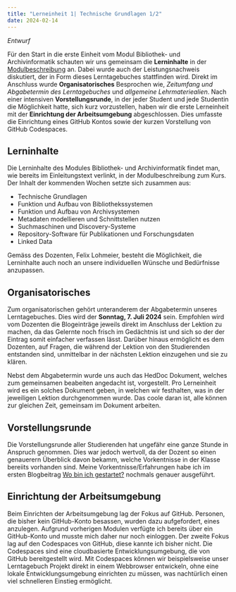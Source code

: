 ```yaml
---
title: "Lerneinheit 1| Technische Grundlagen 1/2"
date: 2024-02-14
---
```


*Entwurf*

Für den Start in die erste Einheit vom Modul Bibliothek- und Archivinformatik schauten wir uns gemeinsam die **Lerninhalte** in der [Modulbeschreibung](https://moodle.fhgr.ch/pluginfile.php/980597/mod_resource/content/13/Modulbeschreibung%20Bibliotheks-%20und%20Archivinformatik-v4-20230214_155134.pdf?forcedownload=1) an. Dabei wurde auch der Leistungsnachweis diskutiert, der in Form dieses Lerntagebuches stattfinden wird. Direkt im Anschluss wurde **Organisatorisches** Besprochen wie, *Zeitumfang und Abgabetermin des Lerntagebuches* und *allgemeine Lehrmateriealien*. Nach einer intensiven **Vorstellungsrunde**, in der jeder Student und jede Studentin die Möglichkeit hatte, sich kurz vorzustellen, haben wir die erste Lerneinheit mit der **Einrichtung der Arbeitsumgebung** abgeschlossen. Dies umfasste die Einrichtung eines GitHub Kontos sowie der kurzen Vorstellung von GitHub Codespaces. 

## Lerninhalte

Die Lerninhalte des Modules Bibliothek- und Archivinformatik findet man, wie bereits im Einleitungstext verlinkt, in der Modulbeschreibung zum Kurs. Der Inhalt der kommenden Wochen setzte sich zusammen aus:

* Technische Grundlagen
* Funktion und Aufbau von Bibliothekssystemen
* Funktion und Aufbau von Archivsystemen
* Metadaten modellieren und Schnittstellen nutzen
* Suchmaschinen und Discovery-Systeme
* Repository-Software für Publikationen und Forschungsdaten
* Linked Data

Gemäss des Dozenten, Felix Lohmeier, besteht die Möglichkeit, die Lerninhalte auch noch an unsere individuellen Wünsche und Bedürfnisse anzupassen. 

## Organisatorisches

Zum organisatorischen gehört unteranderem der Abgabetermin unseres Lerntagebuches. Dies wird der **Sonntag, 7. Juli 2024** sein. Empfohlen wird vom Dozenten die Blogeinträge jeweils direkt im Anschluss der Lektion zu machen, da das Gelernte noch frisch im Gedächtnis ist und sich so der der Eintrag somit einfacher verfassen lässt. Darüber hinaus ermöglicht es dem Dozenten, auf Fragen, die während der Lektion von den Studierenden entstanden sind, unmittelbar in der nächsten Lektion einzugehen und sie zu klären.

Nebst dem Abgabetermin wurde uns auch das HedDoc Dokument, welches zum gemeinsamen beabeiten angedacht ist, vorgestellt. Pro Lerneinheit wird es ein solches Dokument geben, in welchen wir festhalten, was in der jeweiligen Lektion durchgenommen wurde. Das coole daran ist, alle können zur gleichen Zeit, gemeinsam im Dokument arbeiten. 

## Vorstellungsrunde

Die Vorstellungsrunde aller Studierenden hat ungefähr eine ganze Stunde in Anspruch genommen. Dies war jedoch wertvoll, da der Dozent so einen genauerern Überblick davon bekamm, welche Vorkentnisse in der Klasse bereiits vorhanden sind. Meine Vorkentnisse/Erfahrungen habe ich im ersten Blogbeitrag [Wo bin ich gestartet?](https://sandrahiltbrunner.github.io/bain_lerntagebuch/2024/02/14/einfuehrung.html) nochmals genauer ausgeführt. 

## Einrichtung der Arbeitsumgebung

Beim Einrichten der Arbeitsumgebung lag der Fokus auf GitHub. Personen, die bisher kein GitHub-Konto besassen, wurden dazu aufgefordert, eines anzulegen. Aufgrund vorherigen Modulen verfügte ich bereits über ein GitHub-Konto und musste mich daher nur noch einloggen. Der zweite Fokus lag auf den Codespaces von GitHub, diese kannte ich bisher nicht. Die Codespaces sind eine cloudbasierte Entwicklungsumgebung, die von GitHub bereitgestellt wird. Mit Codespaces können wir beispielsweise unser Lerntagebuch Projekt direkt in einem Webbrowser entwickeln, ohne eine lokale Entwicklungsumgebung einrichten zu müssen, was nachtürlich einen viel schnelleren Einstieg ermöglicht. 


